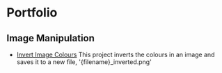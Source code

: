 # Portfolio

## Image Manipulation
- [Invert Image Colours](Image%20Manipulation/Invert%20Image%20Colours/main.py)
  This project inverts the colours in an image and saves it to a new file, '{filename}_inverted.png'
